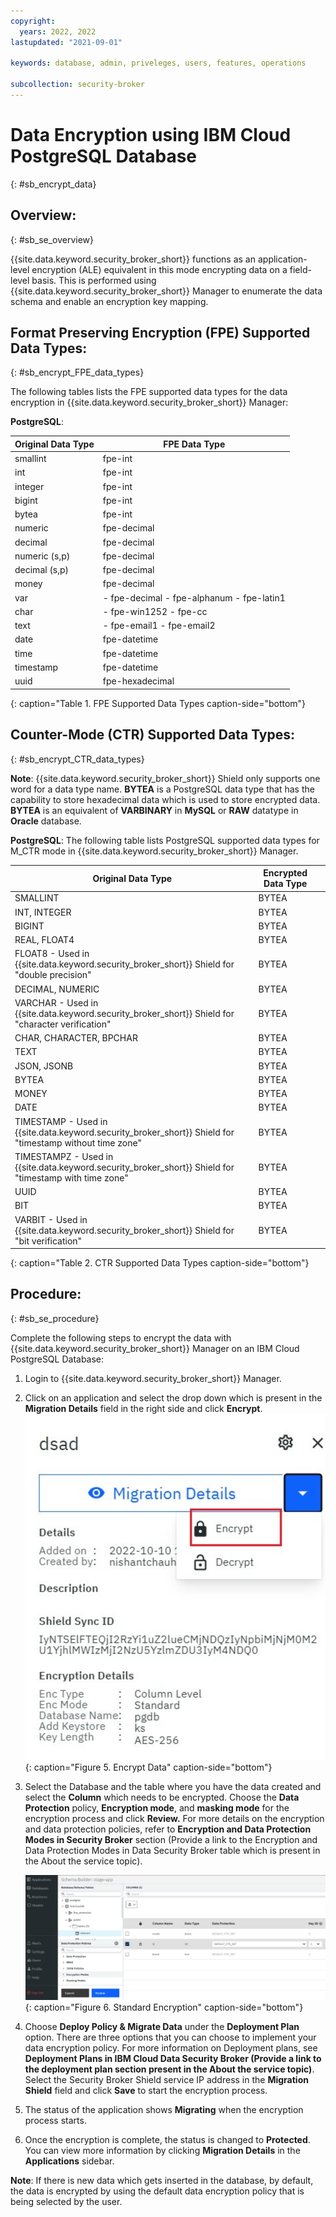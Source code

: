 ```yaml
---
copyright:
  years: 2022, 2022
lastupdated: "2021-09-01"

keywords: database, admin, priveleges, users, features, operations

subcollection: security-broker
---
```


# Data Encryption using IBM Cloud PostgreSQL Database
{: #sb_encrypt_data}

## Overview:
{: #sb_se_overview}

{{site.data.keyword.security_broker_short}} functions as an
application-level encryption (ALE) equivalent in this
mode encrypting data on a field-level basis. This is performed using
{{site.data.keyword.security_broker_short}} Manager to enumerate the data
schema and enable an encryption key mapping.

## Format Preserving Encryption (FPE) Supported Data Types:
{: #sb_encrypt_FPE_data_types}

The following tables lists the FPE supported data types for the data encryption in {{site.data.keyword.security_broker_short}} Manager:

**PostgreSQL**:

| **Original Data Type** | **FPE Data Type**                         |
|------------------------|-------------------------------------------|
| smallint               | fpe-int                                   |
| int                    | fpe-int                                   |
| integer                | fpe-int                                   |
| bigint                 | fpe-int                                   |
| bytea                  | fpe-int                                   |
| numeric                | fpe-decimal                               |
| decimal                | fpe-decimal                               |
| numeric (s,p)          | fpe-decimal                               |
| decimal (s,p)          | fpe-decimal                               |
| money                  | fpe-decimal                               |
| var                    | - fpe-decimal - fpe-alphanum - fpe-latin1 |
| char                   | - fpe-win1252 - fpe-cc                    |
| text                   | - fpe-email1 - fpe-email2                 |
| date                   | fpe-datetime                              |
| time                   | fpe-datetime                              |
| timestamp              | fpe-datetime                              |
| uuid                   | fpe-hexadecimal                           |
{: caption="Table 1. FPE Supported Data Types caption-side="bottom"}

## Counter-Mode (CTR) Supported Data Types:
{: #sb_encrypt_CTR_data_types}

**Note**: {{site.data.keyword.security_broker_short}} Shield only supports one word for a data type name.
**BYTEA** is a PostgreSQL data type that has the capability to store hexadecimal data which is used to store encrypted data. **BYTEA** is an equivalent of **VARBINARY** in **MySQL** or **RAW** datatype in **Oracle** database.

**PostgreSQL**:
The following table lists PostgreSQL supported data types for M_CTR mode in {{site.data.keyword.security_broker_short}} Manager. 

| **Original Data Type**                                                            | **Encrypted Data Type** |   |
|-----------------------------------------------------------------------------------|-------------------------|---|
| SMALLINT                                                                          | BYTEA                   |   |
| INT, INTEGER                                                                      | BYTEA                   |   |
| BIGINT                                                                            | BYTEA                   |   |
| REAL, FLOAT4                                                                      | BYTEA                   |   |
| FLOAT8 - Used in {{site.data.keyword.security_broker_short}} Shield  for "double precision"              | BYTEA                   |   |
| DECIMAL, NUMERIC                                                                  | BYTEA                   |   |
| VARCHAR - Used in {{site.data.keyword.security_broker_short}} Shield for "character verification"        | BYTEA                   |   |
| CHAR, CHARACTER, BPCHAR                                                           | BYTEA                   |   |
| TEXT                                                                              | BYTEA                   |   |
| JSON, JSONB                                                                       | BYTEA                   |   |
| BYTEA                                                                             | BYTEA                   |   |
| MONEY                                                                             | BYTEA                   |   |
| DATE                                                                              | BYTEA                   |   |
| TIMESTAMP - Used in {{site.data.keyword.security_broker_short}} Shield for "timestamp without time zone" | BYTEA                   |   |
| TIMESTAMPZ - Used in {{site.data.keyword.security_broker_short}} Shield for "timestamp with time zone"   | BYTEA                   |   |
| UUID                                                                              | BYTEA                   |   |
| BIT                                                                               | BYTEA                   |   |
| VARBIT - Used in {{site.data.keyword.security_broker_short}} Shield for "bit verification"               | BYTEA                   |   |
{: caption="Table 2. CTR Supported Data Types caption-side="bottom"}

## Procedure:
{: #sb_se_procedure}

Complete the following steps to encrypt the data with {{site.data.keyword.security_broker_short}} Manager on
an IBM Cloud PostgreSQL Database:

1. Login to {{site.data.keyword.security_broker_short}} Manager.
2. Click on an application and select the drop down which is present in
    the **Migration Details** field in the right side and click
    **Encrypt**.
![Encrypt Data](../images/encrypt.svg){: caption="Figure 5. Encrypt Data" caption-side="bottom"}

3. Select the Database and the table where you have the data created
    and select the **Column** which needs to be encrypted. Choose the
    **Data Protection** policy, **Encryption mode**, and **masking
    mode** for the encryption process and click **Review.** For more
    details on the encryption and data protection policies, refer to
    **Encryption and Data Protection Modes in Security Broker** section
    (Provide a link to the Encryption and Data Protection Modes in Data
    Security Broker table which is present in the About the service
    topic).

    ![Encryption](../images/encryption_schema.svg){: caption="Figure 6. Standard Encryption" caption-side="bottom"}

4. Choose **Deploy Policy & Migrate Data** under the **Deployment
    Plan** option. There are three options that you can choose to
    implement your data encryption policy. For more information on
    Deployment plans, see **Deployment Plans in IBM Cloud Data Security
    Broker (**Provide a link to the deployment plan section present in
    the About the service topic**)**. Select the Security Broker Shield
    service IP address in the **Migration Shield** field and click
    **Save** to start the encryption process.

5. The status of the application shows **Migrating** when the
    encryption process starts.

6. Once the encryption is complete, the status is changed to
    **Protected**. You can view more information by clicking **Migration
    Details** in the **Applications** sidebar.


**Note**: If there is new data which gets inserted in the database, by default, the data is encrypted by using the default data encryption policy that is being selected by the user.




